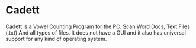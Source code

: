 # Cadett
Cadett is a Vowel Counting Program for the PC. Scan Word Docs, Text Files (.txt) And all types of files. It does not have a GUI and it also has universal support for any kind of operating system.
